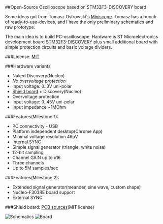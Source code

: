 ##Open-Source Oscilloscope based on STM32F3-DISCOVERY board

Some ideas got from Tomasz Ostrowski's [Miniscope](http://tomeko.net/miniscope_v4/index.php?lang=en).
Tomasz has a bunch of ready-to-use-devices, and I have the only preliminary schematics and raw prototype.

The main idea is to build PC-oscilloscope. Hardware is ST Microelectronics development board
[STM32F3-DISCOVERY](http://www.st.com/web/catalog/tools/FM116/SC959/SS1532/PF254044) plus small additional board with simple protection circuits and basic voltage dividers.

###License:
[MIT](license.txt)

###Hardware variants
* Naked Discovery(Nucleo)
 * _No overvoltage protection_
 * Input voltage: 0..3V uni-polar
* [Shield board](#Shield-board) + Discovery(Nucleo)
 * Overvoltage protection
 * Input voltage: 0..45V uni-polar
 * Input impedance ~1MOhm

###Features(Milestone 1):
* PC connectivity - USB
* Platform independent desktop(Chrome App)
* Minimal voltage resolution 46&mu;V
* Internal SYNC
* Simple signal generator (triangle, white noise)
* 12-bit sampling
* Channel GAIN up to x16
* Three channels
* Up to 5M samples/sec

###Features(Milestone 2):
* Extended signal generator(meander, sine wave, custom shape)
* Nucleo-F303RE board support
* External SYNC

###Shield board:
[PCB sources](https://github.com/elmot/open-oscilloscope-stm32f3/tree/schematics)(MIT license)

![Schematics](shematic_v1.png)
![Board](board_v1.png)
